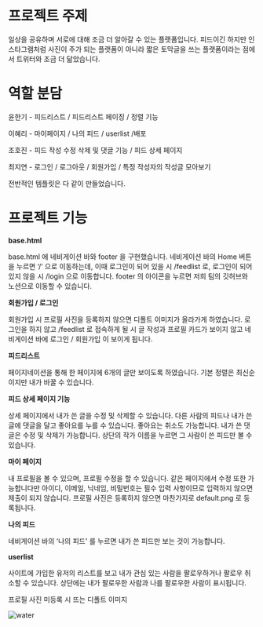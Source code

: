 # 프로젝트 주제

일상을 공유하며 서로에 대해 조금 더 알아갈 수 있는 플랫폼입니다. 피드이긴 하지만 인스타그램처럼 사진이 주가 되는 플랫폼이 아니라 짧은 토막글을 쓰는 플랫폼이라는 점에서 트위터와 조금 더 닮았습니다. 


# 역할 분담

윤한기 - 피드리스트 / 피드리스트 페이징 / 정렬 기능 

이혜리 - 마이페이지 / 나의 피드 / userlist  /배포

조호진 - 피드 작성 수정 삭제 및 댓글 기능 / 피드 상세 페이지

최지연 - 로그인 / 로그아웃 / 회원가입 / 특정 작성자의 작성글 모아보기

전반적인 템플릿은 다 같이 만들었습니다.


# 프로젝트 기능

**base.html**

base.html 에 네비게이션 바와 footer 을 구현했습니다. 
네비게이션 바의 Home 버튼을 누르면 ‘/’ 으로 이동하는데, 이때 로그인이 되어 있을 시 /feedlist 로, 로그인이 되어있지 않을 시 /login 으로 이동합니다.
footer 의 아이콘을 누르면 저희 팀의 깃허브와 노션으로 이동할 수 있습니다.

**회원가입 / 로그인**

회원가입 시 프로필 사진을 등록하지 않으면 디폴트 이미지가 올라가게 하였습니다.
로그인을 하지 않고 /feedlist 로 접속하게 될 시 글 작성과 프로필 카드가 보이지 않고 네비게이션 바에 로그인 / 회원가입 이 보이게 됩니다.

**피드리스트**

페이지네이션을 통해 한 페이지에 6개의 글만 보이도록 하였습니다.
기본 정렬은 최신순이지만 내가 바꿀 수 있습니다.

**피드 상세 페이지 기능**

상세 페이지에서 내가 쓴 글을 수정 및 삭제할 수 있습니다.
다른 사람의 피드나 내가 쓴 글에 댓글을 달고 좋아요를 누를 수 있습니다. 좋아요는 취소도 가능합니다.
내가 쓴 댓글은 수정 및 삭제가 가능합니다.
상단의 작가 이름을 누르면 그 사람이 쓴 피드만 볼 수 있습니다.

**마이 페이지**

내 프로필을 볼 수 있으며, 프로필 수정을 할 수 있습니다.
같은 페이지에서 수정 또한 가능합니다만 아이디, 이메일, 닉네임, 비밀번호는 필수 입력 사항이므로 입력하지 않으면 제출이 되지 않습니다.
프로필 사진은 등록하지 않으면 마찬가지로 default.png 로 등록됩니다.

**나의 피드**

네비게이션 바의 ‘나의 피드' 를 누르면 내가 쓴 피드만 보는 것이 가능합니다.

**userlist**

사이트에 가입한 유저의 리스트를 보고 내가 관심 있는 사람을  팔로우하거나 팔로우 취소할 수 있습니다.
상단에는 내가 팔로우한 사람과 나를 팔로우한 사람이 표시됩니다.






프로필 사진 미등록 시 뜨는 디폴트 이미지

![water](https://github.com/SEVIL-K/giga_jo_project/assets/89892255/1081371b-3543-4111-a6c5-183ecd45076b)
